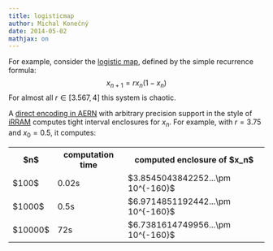 ```yaml
---
title: logisticmap
author: Michal Konečný
date: 2014-05-02
mathjax: on
---
```


For example, consider
the [logistic map](http://en.wikipedia.org/wiki/Logistic_map), defined by the simple recurrence formula:
$$
x_{n+1} = rx_n(1-x_n)
$$
For almost all $r\in[3.567,4]$ this system is chaotic.

A [direct encoding in AERN](https://github.com/michalkonecny/aern/blob/master/aern-mpfr/demos/LogisticMap.hs) 
with arbitrary precision support
in the style of [iRRAM](http://irram.uni-trier.de/) computes tight interval enclosures for
$x_n$.  For example, with $r=3.75$ and $x_0=0.5$, it computes:

<!--
$n$    time          computed enclosure of $x_n$                     
-----  ------ ----   --------------------------------
100    0.02s         $3.8545043842252...\pm 10^{-160}$
1000   0.5s          $6.9714851192442...\pm 10^{-160}$
10000  1min          $6.7381614749956...\pm 10^{-160}$
-->

<table class="table table-striped table-bordered">
<tr>
<th>$n$</th><th>computation time</th><th>computed enclosure of $x_n$</th>
</tr>
<tr>
<td>$100$</td><td>0.02s</td><td>$3.8545043842252...\pm 10^{-160}$</td>
</tr>
<tr>
<td>$1000$</td><td>0.5s</td><td>$6.9714851192442...\pm 10^{-160}$</td>
</tr>
<tr>
<td>$10000$</td><td>72s</td><td>$6.7381614749956...\pm 10^{-160}$</td>
</tr>
</table>
